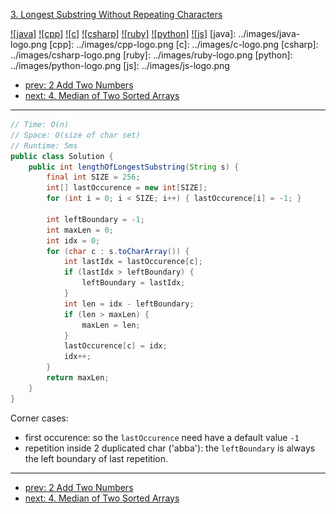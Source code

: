 [3. Longest Substring Without Repeating Characters](https://leetcode.com/problems/longest-substring-without-repeating-characters/)

[![java]](../java/003-longest-substring-without-repeating-characters.md)
[![cpp]](../cpp/003-longest-substring-without-repeating-characters.md)
[![c]](../c/003-longest-substring-without-repeating-characters.md)
[![csharp]](../csharp/003-longest-substring-without-repeating-characters.md)
[![ruby]](../ruby/003-longest-substring-without-repeating-characters.md)
[![python]](../python/003-longest-substring-without-repeating-characters.md)
[![js]](../js/003-longest-substring-without-repeating-characters.md)
[java]: ../images/java-logo.png
[cpp]: ../images/cpp-logo.png
[c]: ../images/c-logo.png
[csharp]: ../images/csharp-logo.png
[ruby]: ../images/ruby-logo.png
[python]: ../images/python-logo.png
[js]: ../images/js-logo.png

- [prev: 2 Add Two Numbers](002-add-two-numbers.md)
- [next: 4. Median of Two Sorted Arrays](004-median-of-two-sorted-arrays.md)

---

```java
// Time: O(n)
// Space: O(size of char set)
// Runtime: 5ms
public class Solution {
    public int lengthOfLongestSubstring(String s) {
        final int SIZE = 256;
        int[] lastOccurence = new int[SIZE];
        for (int i = 0; i < SIZE; i++) { lastOccurence[i] = -1; }

        int leftBoundary = -1;
        int maxLen = 0;
        int idx = 0;
        for (char c : s.toCharArray()) {
            int lastIdx = lastOccurence[c];
            if (lastIdx > leftBoundary) {
                leftBoundary = lastIdx;
            }
            int len = idx - leftBoundary;
            if (len > maxLen) {
                maxLen = len;
            }
            lastOccurence[c] = idx;
            idx++;
        }
        return maxLen;
    }
}
```

Corner cases:
- first occurence: so the `lastOccurence` need have a default value `-1`
- repetition inside 2 duplicated char ('abba'): the `leftBoundary` is always the left boundary of last repetition.

---

- [prev: 2 Add Two Numbers](002-add-two-numbers.md)
- [next: 4. Median of Two Sorted Arrays](004-median-of-two-sorted-arrays.md)
